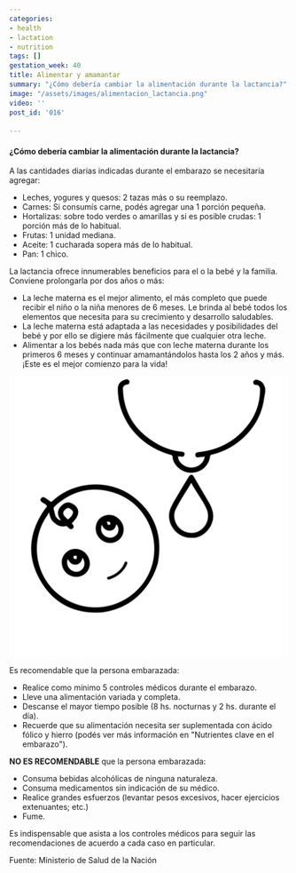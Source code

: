 ```yaml
---
categories:
- health
- lactation
- nutrition
tags: []
gestation_week: 40
title: Alimentar y amamantar
summary: "¿Cómo debería cambiar la alimentación durante la lactancia?"
image: "/assets/images/alimentacion_lactancia.png"
video: ''
post_id: '016'

---
```

#### ¿Cómo debería cambiar la alimentación durante la lactancia?

A las cantidades diarias indicadas durante el embarazo se necesitaría agregar:

* Leches, yogures y quesos: 2 tazas más o su reemplazo.
* Carnes: Si consumís carne, podés agregar una 1 porción pequeña.
* Hortalizas: sobre todo verdes o amarillas y si es posible crudas: 1 porción más de lo habitual.
* Frutas: 1 unidad mediana.
* Aceite: 1 cucharada sopera más de lo habitual.
* Pan: 1 chico.

La lactancia ofrece innumerables beneficios para el o la bebé y la familia. Conviene prolongarla por dos años o más:

* La leche materna es el mejor alimento, el más completo que puede recibir el niño o la niña menores de 6 meses. Le brinda al bebé todos los elementos que necesita para su crecimiento y desarrollo saludables.
* La leche materna está adaptada a las necesidades y posibilidades del bebé y por ello se digiere más fácilmente que cualquier otra leche.
* Alimentar a los bebés nada más que con leche materna durante los primeros 6 meses y continuar amamantándolos hasta los 2 años y más. ¡Este es el mejor comienzo para la vida!

![](/assets/images/lactancia.png)

Es recomendable que la persona embarazada:

* Realice como mínimo 5 controles médicos durante el embarazo.
* Lleve una alimentación variada y completa.
* Descanse el mayor tiempo posible (8 hs. nocturnas y 2 hs. durante el día).
* Recuerde que su alimentación necesita ser suplementada con ácido fólico y hierro (podés ver más información en "Nutrientes clave en el embarazo").

**NO ES RECOMENDABLE** que la persona embarazada:

* Consuma bebidas alcohólicas de ninguna naturaleza.
* Consuma medicamentos sin indicación de su médico.
* Realice grandes esfuerzos (levantar pesos excesivos, hacer ejercicios extenuantes; etc.)
* Fume.

Es indispensable que asista a los controles médicos para seguir las recomendaciones de acuerdo a cada caso en particular.

Fuente: Ministerio de Salud de la Nación